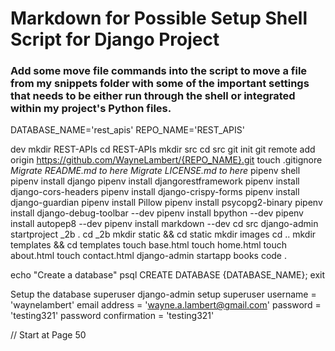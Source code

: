 # Markdown for Possible Setup Shell Script for Django Project

### Add some move file commands into the script to move a file from my snippets folder with some of the important settings that needs to be either run through the shell or integrated within my project's Python files.

DATABASE_NAME='rest_apis'
REPO_NAME='REST_APIS'

dev
mkdir REST-APIs
cd REST-APIs
mkdir src
cd src
git init
git remote add origin https://github.com/WayneLambert/{REPO_NAME}.git
touch .gitignore
*Migrate README.md to here*
*Migrate LICENSE.md to here*
pipenv shell
pipenv install django
pipenv install djangorestframework
pipenv install django-cors-headers
pipenv install django-crispy-forms
pipenv install django-guardian
pipenv install Pillow
pipenv install psycopg2-binary
pipenv install django-debug-toolbar --dev
pipenv install bpython --dev
pipenv install autopep8 --dev
pipenv install markdown --dev
cd src
django-admin startproject _2b .
cd _2b
mkdir static && cd static
mkdir images
cd ..
mkdir templates && cd templates
touch base.html
touch home.html
touch about.html
touch contact.html
django-admin startapp books
code .

echo "Create a database"
psql
CREATE DATABASE {DATABASE_NAME};
exit

Setup the database superuser
django-admin setup superuser
username = 'waynelambert'
email address = 'wayne.a.lambert@gmail.com'
password = 'testing321'
password confirmation = 'testing321'

// Start at Page 50


